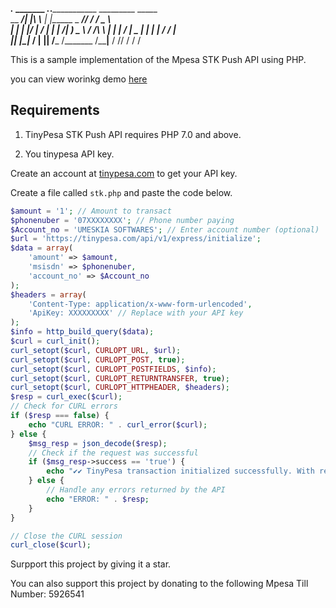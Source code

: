 
___________.___ _______ _____.___._____________________ _________   _____   
\__    ___/|   |\      \\__  |   |\______   \_   _____//   _____/  /  _  \  
  |    |   |   |/   |   \/   |   | |     ___/|    __)_ \_____  \  /  /_\  \ 
  |    |   |   /    |    \____   | |    |    |        \/        \/    |    \
  |____|   |___\____|__  / ______| |____|   /_______  /_______  /\____|__  /
                       \/\/                         \/        \/         \/ 

This is a sample implementation of the Mpesa STK Push API using PHP.

you can view worinkg demo [here](https://umeskiasoftwares.com/API/TINYPESA/)

## Requirements

1. TinyPesa STK Push API requires PHP 7.0 and above.

2. You tinypesa API key.

Create an account at [tinypesa.com](https://tinypesa.com) to get your API key.

Create a file called `stk.php` and paste the code below.

```php
$amount = '1'; // Amount to transact
$phonenuber = '07XXXXXXXX'; // Phone number paying
$Account_no = 'UMESKIA SOFTWARES'; // Enter account number (optional)
$url = 'https://tinypesa.com/api/v1/express/initialize';
$data = array(
    'amount' => $amount,
    'msisdn' => $phonenuber,
    'account_no' => $Account_no
);
$headers = array(
    'Content-Type: application/x-www-form-urlencoded',
    'ApiKey: XXXXXXXXX' // Replace with your API key
);
$info = http_build_query($data);
$curl = curl_init();
curl_setopt($curl, CURLOPT_URL, $url);
curl_setopt($curl, CURLOPT_POST, true);
curl_setopt($curl, CURLOPT_POSTFIELDS, $info);
curl_setopt($curl, CURLOPT_RETURNTRANSFER, true);
curl_setopt($curl, CURLOPT_HTTPHEADER, $headers);
$resp = curl_exec($curl);
// Check for CURL errors
if ($resp === false) {
    echo "CURL ERROR: " . curl_error($curl);
} else {
    $msg_resp = json_decode($resp);
    // Check if the request was successful
    if ($msg_resp->success == 'true') {
        echo "✔✔ TinyPesa transaction initialized successfully. With request id " . $msg_resp->request_id ."";
    } else {
        // Handle any errors returned by the API
        echo "ERROR: " . $resp;
    }
}

// Close the CURL session
curl_close($curl);
```

Surpport this project by giving it a star.

You can also support this project by donating to the following Mpesa Till Number: 5926541
